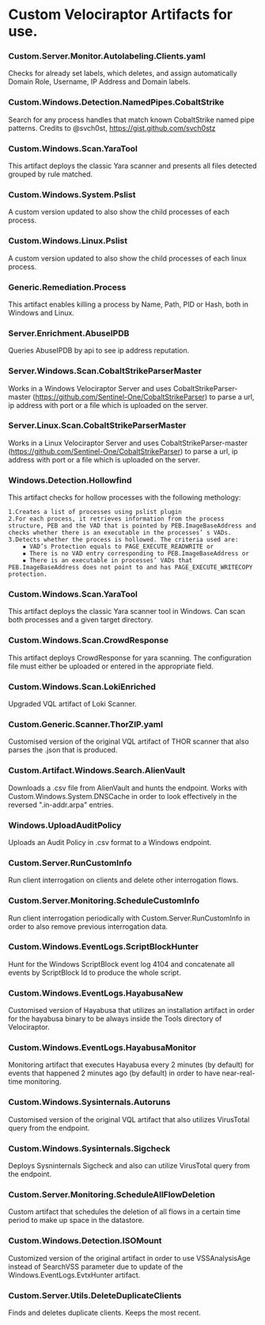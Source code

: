 # Custom Velociraptor Artifacts for use.

### Custom.Server.Monitor.Autolabeling.Clients.yaml
Checks for already set labels, which deletes, and assign automatically Domain Role, Username, IP Address and Domain labels.

### Custom.Windows.Detection.NamedPipes.CobaltStrike
Search for any process handles that match known CobaltStrike named pipe patterns. Credits to @svch0st, https://gist.github.com/svch0stz

### Custom.Windows.Scan.YaraTool
This artifact deploys the classic Yara scanner and presents all files detected grouped by rule matched.

### Custom.Windows.System.Pslist
A custom version updated to also show the child processes of each process.

### Custom.Windows.Linux.Pslist
A custom version updated to also show the child processes of each linux process.

### Generic.Remediation.Process
This artifact enables killing a process by Name, Path, PID or Hash, both in Windows and Linux.

### Server.Enrichment.AbuseIPDB
Queries AbuseIPDB by api to see ip address reputation.

### Server.Windows.Scan.CobaltStrikeParserMaster
Works in a Windows Velociraptor Server and uses CobaltStrikeParser-master (https://github.com/Sentinel-One/CobaltStrikeParser)
to parse a url, ip address with port or a file which is uploaded on the server.

### Server.Linux.Scan.CobaltStrikeParserMaster
Works in a Linux Velociraptor Server and uses CobaltStrikeParser-master (https://github.com/Sentinel-One/CobaltStrikeParser)
to parse a url, ip address with port or a file which is uploaded on the server.

### Windows.Detection.Hollowfind
This artifact checks for hollow processes with the following methology:
    
    1.Creates a list of processes using pslist plugin
    2.For each process, it retrieves information from the process structure, PEB and the VAD that is pointed by PEB.ImageBaseAddress and checks whether there is an executable in the processes’ s VADs.
    3.Detects whether the process is hollowed. The criteria used are:
        ▪ VAD’s Protection equals to PAGE_EXECUTE_READWRITE or
        ▪ There is no VAD entry corresponding to PEB.ImageBaseAddress or
        ▪ There is an executable in processes’ VADs that PEB.ImageBaseAddress does not point to and has PAGE_EXECUTE_WRITECOPY protection.

### Custom.Windows.Scan.YaraTool
This artifact deploys the classic Yara scanner tool in Windows. Can scan both processes and a given target directory.

### Custom.Windows.Scan.CrowdResponse
This artifact deploys CrowdResponse for yara scanning. The configuration file must either be uploaded or entered in the appropriate field.

### Custom.Windows.Scan.LokiEnriched
Upgraded VQL artifact of Loki Scanner.

### Custom.Generic.Scanner.ThorZIP.yaml
Customised version of the original VQL artifact of THOR scanner that also parses the .json that is produced.

### Custom.Artifact.Windows.Search.AlienVault
Downloads a .csv file from AlienVault and hunts the endpoint.
Works with Custom.Windows.System.DNSCache in order to look effectively in the reversed ".in-addr.arpa" entries.

### Windows.UploadAuditPolicy
Uploads an Audit Policy in .csv format to a Windows endpoint.

### Custom.Server.RunCustomInfo
Run client interrogation on clients and delete other interrogation flows.

### Custom.Server.Monitoring.ScheduleCustomInfo
Run client interrogation periodically with Custom.Server.RunCustomInfo in order to also remove previous interrogation data.

### Custom.Windows.EventLogs.ScriptBlockHunter
Hunt for the Windows ScriptBlock event log 4104 and concatenate all events by ScriptBlock Id to produce the whole script.

### Custom.Windows.EventLogs.HayabusaNew
Customised version of Hayabusa that utilizes an installation artifact in order for the hayabusa binary to be always inside the Tools directory of Velociraptor.

### Custom.Windows.EventLogs.HayabusaMonitor
Monitoring artifact that executes Hayabusa every 2 minutes (by default) for events that happened 2 minutes ago (by default) in order to have near-real-time monitoring.

### Custom.Windows.Sysinternals.Autoruns
Customised version of the original VQL artifact that also utilizes VirusTotal query from the endpoint.

### Custom.Windows.Sysinternals.Sigcheck
Deploys Sysninternals Sigcheck and also can utilize VirusTotal query from the endpoint.

### Custom.Server.Monitoring.ScheduleAllFlowDeletion
Custom artifact that schedules the deletion of all flows in a certain time period to make up space in the datastore.

### Custom.Windows.Detection.ISOMount
Customized version of the original artifact in order to use VSSAnalysisAge instead of SearchVSS parameter due to update of the Windows.EventLogs.EvtxHunter artifact.

### Custom.Server.Utils.DeleteDuplicateClients
Finds and deletes duplicate clients. Keeps the most recent.
